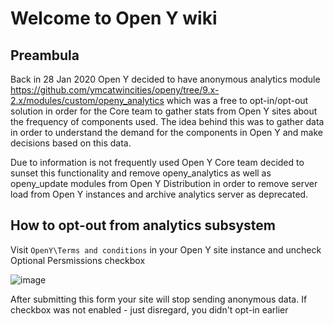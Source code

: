 # Welcome to Open Y wiki

## Preambula

Back in 28 Jan 2020 Open Y decided to have anonymous analytics module https://github.com/ymcatwincities/openy/tree/9.x-2.x/modules/custom/openy_analytics which was a free to opt-in/opt-out solution in order for the Core team to gather stats from Open Y sites about the frequency of components used. 
The idea behind this was to gather data in order to understand the demand for the components in Open Y and make decisions based on this data.

Due to information is not frequently used Open Y Core team decided to sunset this functionality and remove openy_analytics as well as openy_update modules from Open Y Distribution in order to remove server load from Open Y instances and archive analytics server as deprecated.

## How to opt-out from analytics subsystem

Visit `OpenY\Terms and conditions` in your Open Y site instance and uncheck Optional Persmissions checkbox

![image](https://user-images.githubusercontent.com/563412/130236284-5979a4fe-289c-4ccc-9c18-059d17d143e8.png)

After submitting this form your site will stop sending anonymous data.
If checkbox was not enabled - just disregard, you didn't opt-in earlier
